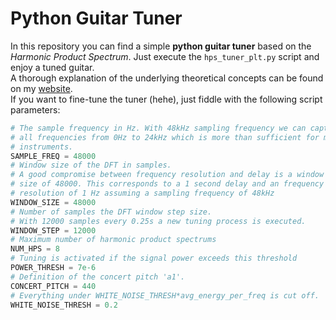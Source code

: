 # Python Guitar Tuner
In this repository you can find a simple __python guitar tuner__ based on the _Harmonic Product Spectrum_.
Just execute the `hps_tuner_plt.py` script and enjoy a tuned guitar. \
A thorough explanation of the underlying theoretical concepts can be found on my [website](https://www.chciken.com/digital/signal/processing/2020/05/13/guitar-tuner.html). \
If you want to fine-tune the tuner (hehe), just fiddle with the following script parameters:
``` python
# The sample frequency in Hz. With 48kHz sampling frequency we can capture
# all frequencies from 0Hz to 24kHz which is more than sufficient for most
# instruments.
SAMPLE_FREQ = 48000
# Window size of the DFT in samples.
# A good compromise between frequency resolution and delay is a window
# size of 48000. This corresponds to a 1 second delay and an frequency
# resolution of 1 Hz assuming a sampling frequency of 48kHz
WINDOW_SIZE = 48000
# Number of samples the DFT window step size.
# With 12000 samples every 0.25s a new tuning process is executed.
WINDOW_STEP = 12000
# Maximum number of harmonic product spectrums
NUM_HPS = 8
# Tuning is activated if the signal power exceeds this threshold
POWER_THRESH = 7e-6
# Definition of the concert pitch 'a1'.
CONCERT_PITCH = 440
# Everything under WHITE_NOISE_THRESH*avg_energy_per_freq is cut off.
WHITE_NOISE_THRESH = 0.2
```
